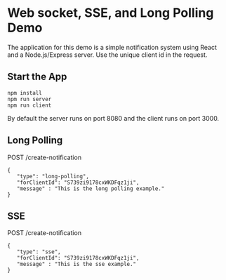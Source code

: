 # Web socket, SSE, and Long Polling Demo

The application for this demo is a simple notification system using React and a Node.js/Express server. Use the unique client id in the request.

## Start the App
```
npm install
npm run server
npm run client
```
By default the server runs on port 8080 and the client runs on port 3000.

## Long Polling
POST /create-notification
```
{
   "type": "long-polling",
   "forClientId": "S739zi9178cxWKDFqz1ji",
   "message" : "This is the long polling example."  
}
```
## SSE
POST /create-notification
```
{
   "type": "sse",
   "forClientId": "S739zi9178cxWKDFqz1ji",
   "message" : "This is the sse example."  
}
```
